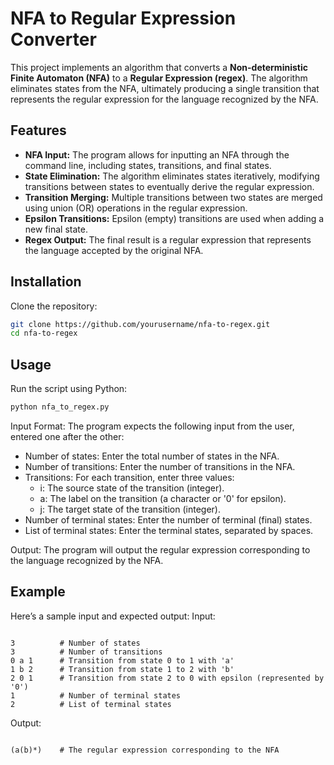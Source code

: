 # NFA to Regular Expression Converter

This project implements an algorithm that converts a **Non-deterministic Finite Automaton (NFA)** to a **Regular Expression (regex)**. The algorithm eliminates states from the NFA, ultimately producing a single transition that represents the regular expression for the language recognized by the NFA.

## Features

- **NFA Input:** The program allows for inputting an NFA through the command line, including states, transitions, and final states.
- **State Elimination:** The algorithm eliminates states iteratively, modifying transitions between states to eventually derive the regular expression.
- **Transition Merging:** Multiple transitions between two states are merged using union (OR) operations in the regular expression.
- **Epsilon Transitions:** Epsilon (empty) transitions are used when adding a new final state.
- **Regex Output:** The final result is a regular expression that represents the language accepted by the original NFA.

## Installation

Clone the repository:
   ```bash
   git clone https://github.com/yourusername/nfa-to-regex.git
   cd nfa-to-regex
  ```

## Usage

Run the script using Python:

```bash
python nfa_to_regex.py
```

Input Format: The program expects the following input from the user, entered one after the other:
- Number of states: Enter the total number of states in the NFA.
- Number of transitions: Enter the number of transitions in the NFA.
- Transitions: For each transition, enter three values:
  - i: The source state of the transition (integer).
  - a: The label on the transition (a character or '0' for epsilon).
  - j: The target state of the transition (integer).
- Number of terminal states: Enter the number of terminal (final) states.
- List of terminal states: Enter the terminal states, separated by spaces.

Output: The program will output the regular expression corresponding to the language recognized by the NFA.

## Example

Here’s a sample input and expected output:
Input:

```plaintext

3          # Number of states
3          # Number of transitions
0 a 1      # Transition from state 0 to 1 with 'a'
1 b 2      # Transition from state 1 to 2 with 'b'
2 0 1      # Transition from state 2 to 0 with epsilon (represented by '0')
1          # Number of terminal states
2          # List of terminal states
```
Output:

```plaintext

(a(b)*)    # The regular expression corresponding to the NFA
```